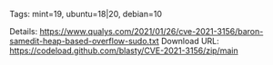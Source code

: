 Tags: 
	mint=19,
	ubuntu=18|20, 
	debian=10

Details: https://www.qualys.com/2021/01/26/cve-2021-3156/baron-samedit-heap-based-overflow-sudo.txt
Download URL: https://codeload.github.com/blasty/CVE-2021-3156/zip/main

